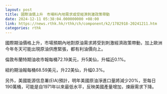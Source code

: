 ```yaml
---
layout: post
title: 國際油價上升　市場料內地需求或受經濟刺激政策帶動
date: 2024-12-11 05:38:04.000000000 +08:00
link: https://news.rthk.hk/rthk/ch/component/k2/1782918-20241211.htm
categories: rthk
---
```


國際期油價格上升，市場預期內地對原油需求將受到刺激經濟政策帶動，加上歐洲今年冬天可能出現原油供應緊張，都有利油價向上。

倫敦布蘭特期油收市報每桶72.19美元，升5美仙，升幅近0.1%。

紐約期油報每桶68.59美元，升22美仙，升幅0.3%。

另外，美國能源信息署(EIA)預計，明年美國原油淨進口量將減少20%，至每日190萬桶，可能是自1971年以來最低水平，反映美國產量增加，煉廠需求下降。
